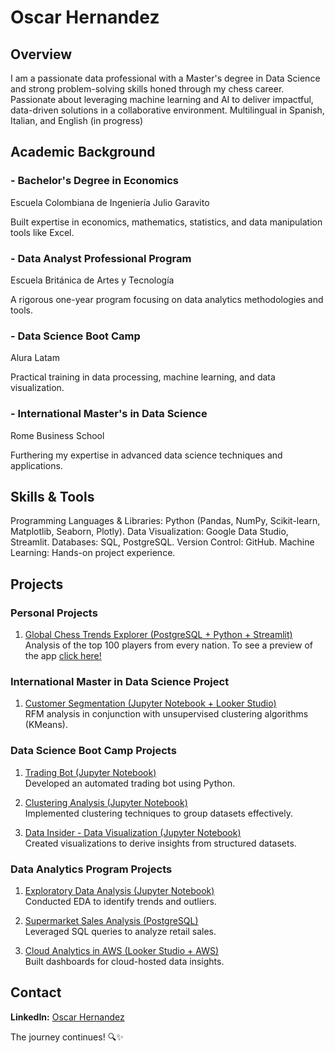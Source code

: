 # Oscar Hernandez

## Overview

I am a passionate data professional with a Master's degree in Data Science and strong problem-solving skills honed through my chess career. Passionate about leveraging machine learning and AI to deliver impactful, data-driven solutions in a collaborative environment. Multilingual in Spanish, Italian, and English (in progress)

## Academic Background

 ### - Bachelor's Degree in Economics
Escuela Colombiana de Ingeniería Julio Garavito

Built expertise in economics, mathematics, statistics, and data manipulation tools like Excel.

### - Data Analyst Professional Program
Escuela Británica de Artes y Tecnología

A rigorous one-year program focusing on data analytics methodologies and tools.

 ### - Data Science Boot Camp
Alura Latam

Practical training in data processing, machine learning, and data visualization.

### - International Master's in Data Science
Rome Business School

Furthering my expertise in advanced data science techniques and applications.

## Skills & Tools

Programming Languages & Libraries: Python (Pandas, NumPy, Scikit-learn, Matplotlib, Seaborn, Plotly).
Data Visualization: Google Data Studio, Streamlit.
Databases: SQL, PostgreSQL.
Version Control: GitHub.
Machine Learning: Hands-on project experience.

## Projects

### Personal Projects
1. [Global Chess Trends Explorer (PostgreSQL + Python + Streamlit)](https://github.com/hzoscar/chess_rating_analytics_project_streamlit.git)  
   Analysis of the top 100 players from every nation.
   To see a preview of the app [click here!](https://drive.google.com/file/d/1SLC-oTGvW6mfJFyd4r0HZIPEg85sQggm/view?usp=sharing)

### International Master in Data Science Project
1. [Customer Segmentation (Jupyter Notebook + Looker Studio)](https://github.com/hzoscar/capstone-project-RBS.git)  
   RFM analysis in conjunction with unsupervised clustering algorithms (KMeans).

### Data Science Boot Camp Projects
1. [Trading Bot (Jupyter Notebook)](https://github.com/hzoscar/ds_challenge_1_Trading_Bot)  
   Developed an automated trading bot using Python.

2. [Clustering Analysis (Jupyter Notebook)](https://github.com/hzoscar/ds_challenge_3_Clustering)  
   Implemented clustering techniques to group datasets effectively.

3. [Data Insider - Data Visualization (Jupyter Notebook)](https://github.com/hzoscar/ds_challenge_2_Data_Insider)  
   Created visualizations to derive insights from structured datasets.

### Data Analytics Program Projects
1. [Exploratory Data Analysis (Jupyter Notebook)](https://github.com/hzoscar/EBACMX-Data-Analytics-Course/tree/main/Part%204%20%E2%80%93%20EDA%20Exploratory%20Data%20Analysis/module%2020%20-%20Exploratory%20Data%20Analysis%20II)  
   Conducted EDA to identify trends and outliers.

2. [Supermarket Sales Analysis (PostgreSQL)](https://github.com/hzoscar/EBACMX-Data-Analytics-Course/tree/main/Part%2010%20-%20Non-relational%20databases%20and%20project%20part%202/module%2040%20-%20Exploratory%20data%20analysis%20with%20SQL)  
   Leveraged SQL queries to analyze retail sales.

3. [Cloud Analytics in AWS (Looker Studio + AWS)](https://github.com/hzoscar/EBACMX-Data-Analytics-Course/tree/main/Part%2013%20-%20%20Cloud%20Analytics%20in%20AWS)  
   Built dashboards for cloud-hosted data insights.

## Contact
**LinkedIn:**
 [Oscar Hernandez](https://www.linkedin.com/in/hzoscar) 

The journey continues! 🔍✨ 
